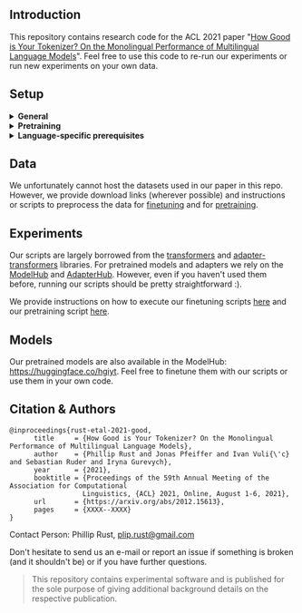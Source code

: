 ## Introduction

This repository contains research code for the ACL 2021 paper "[How Good is Your Tokenizer? On the Monolingual Performance of Multilingual Language Models](https://arxiv.org/abs/2012.15613)". Feel free to use this code to re-run our experiments or run new experiments on your own data.

## Setup

<details>
  <summary><b>General</b></summary>
&nbsp;

1) Clone this repo
```
git clone git@github.com:Adapter-Hub/hgiyt.git
```
2) Install PyTorch (we used v1.7.1 - code may not work as expected for older or newer versions) in a new Python (>=3.6) virtual environment
```
pip install torch===1.7.1+cu110 -f https://download.pytorch.org/whl/torch_stable.html
```
3) Initialize the submodules
```
git submodule update --init --recursive
```
4) Install the adapter-transformer library and dependencies
```
pip install lib/adapter-transformers
pip install -r requirements.txt
```

</details>

<details>
  <summary><b>Pretraining</b></summary>
&nbsp;

1) Install Nvidia Apex for automatic mixed-precision (amp / fp16) training
```
git clone https://github.com/NVIDIA/apex
cd apex
pip install -v --disable-pip-version-check --no-cache-dir --global-option="--cpp_ext" --global-option="--cuda_ext" ./
```
2) Install wiki-bert-pipeline dependencies
```
pip install -r lib/wiki-bert-pipeline/requirements.txt
```

</details>

<details>
  <summary><b>Language-specific prerequisites</b></summary>
&nbsp;
  
To use the [Japanese monolingual model](https://github.com/cl-tohoku/bert-japanese), install the morphological parser [MeCab](https://taku910.github.io/mecab/) with the mecab-ipadic-20070801 dictionary:

0) Install gdown for easy downloads from Google Drive
```
pip install gdown
```
1) Download and install MeCab
```
gdown https://drive.google.com/uc?id=0B4y35FiV1wh7cENtOXlicTFaRUE
tar -xvzf mecab-0.996.tar.gz
cd mecab-0.996
./configure 
make
make check
sudo make install
```
2) Download and install the mecab-ipadic-20070801 dictionary
```
gdown https://drive.google.com/uc?id=0B4y35FiV1wh7MWVlSDBCSXZMTXM
tar -xvzf mecab-ipadic-2.7.0-20070801.tar.gz
cd mecab-ipadic-2.7.0-20070801
./configure
make
sudo make install
```
</details>


## Data
We unfortunately cannot host the datasets used in our paper in this repo. However, we provide download links (wherever possible) and instructions or scripts to preprocess the data for [finetuning](finetuning/data) and for [pretraining](pretraining).

## Experiments

Our scripts are largely borrowed from the [transformers](https://github.com/huggingface/transformers) and [adapter-transformers](https://github.com/Adapter-Hub/adapter-transformers) libraries. For pretrained models and adapters we rely on the [ModelHub](https://huggingface.co/models) and [AdapterHub](https://adapterhub.ml/). However, even if you haven't used them before, running our scripts should be pretty straightforward :).

We provide instructions on how to execute our finetuning scripts [here](finetuning) and our pretraining script [here](pretraining). 
 

## Models

Our pretrained models are also available in the ModelHub: https://huggingface.co/hgiyt. Feel free to finetune them with our scripts or use them in your own code.

## Citation & Authors

```
@inproceedings{rust-etal-2021-good,
      title     = {How Good is Your Tokenizer? On the Monolingual Performance of Multilingual Language Models}, 
      author    = {Phillip Rust and Jonas Pfeiffer and Ivan Vuli{\'c} and Sebastian Ruder and Iryna Gurevych},
      year      = {2021},
      booktitle = {Proceedings of the 59th Annual Meeting of the Association for Computational
                  Linguistics, {ACL} 2021, Online, August 1-6, 2021},
      url       = {https://arxiv.org/abs/2012.15613},
      pages     = {XXXX--XXXX}
}
```
Contact Person: Phillip Rust, plip.rust@gmail.com

Don't hesitate to send us an e-mail or report an issue if something is broken (and it shouldn't be) or if you have further questions.

> This repository contains experimental software and is published for the sole purpose of giving additional background details on the respective publication.
